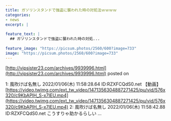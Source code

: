 ```yaml
---
title: ガソリンスタンドで強盗に襲われた時の対処法ｗｗｗｗ
categories:
- news
excerpt: |
  
feature_text: |
  ## ガソリンスタンドで強盗に襲われた時の対処...
  
feature_image: "https://picsum.photos/2560/600?image=733"
image: "https://picsum.photos/2560/600?image=733"
---
```


[http://vipsister23.com/archives/9939996.html](http://vipsister23.com/archives/9939996.html)
posted on 

<!--more-->

1: 風吹けば名無し 2022/01/06(木) 11:58:28.64 ID:RZXFCQdS0.net 【動画】[https://video.twimg.com/ext_tw_video/1471356304887271425/pu/vid/576x320/c9KbAPlH_S-x7IEU.mp4](https://video.twimg.com/ext_tw_video/1471356304887271425/pu/vid/576x320/c9KbAPlH_S-x7IEU.mp4) 2: 風吹けば名無し 2022/01/06(木) 11:58:42.88 ID:RZXFCQdS0.net こうすりゃ助かるらしい ...

